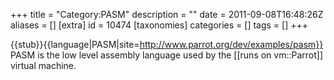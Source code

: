 +++
title = "Category:PASM"
description = ""
date = 2011-09-08T16:48:26Z
aliases = []
[extra]
id = 10474
[taxonomies]
categories = []
tags = []
+++

{{stub}}{{language|PASM|site=http://www.parrot.org/dev/examples/pasm}}
PASM is the low level assembly language used by the [[runs on vm::Parrot]] virtual machine.
